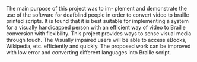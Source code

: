 The main purpose of this project was to im- plement and demonstrate the use of the software  for deafblind people in order to convert video to braille printed scripts.
It is found that it is best suitable for implementing a system for a visually handicapped person with an efficient way of video to Braille conversion with flexibility.
This project provides ways to sense visual media through touch. The Visually impaired users will be able to access eBooks, Wikipedia, etc. efficiently and quickly. 
The proposed work can be improved with low error and converting different languages into Braille script.
